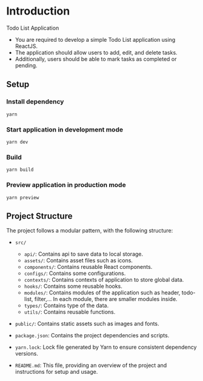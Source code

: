 # Introduction

Todo List Application

- You are required to develop a simple Todo List application using ReactJS. 
- The application should allow users to add, edit, and delete tasks. 
- Additionally, users should be able to mark tasks as completed or pending.

## Setup

### Install dependency

```
yarn
```

### Start application in development mode

```
yarn dev
```

### Build

```
yarn build
```

### Preview application in production mode

```
yarn preview
```

## Project Structure

The project follows a modular pattern, with the following structure:

- `src/`
  - `api/`: Contains api to save data to local storage.
  - `assets/`: Contains asset files such as icons.
  - `components/`: Contains reusable React components.
  - `configs/`: Contains some configurations.
  - `contexts/`: Contains contexts of application to store global data.
  - `hooks/`: Contains some reusable hooks.
  - `modules/`: Contains modules of the application such as header, todo-list, filter,... In each module, there are smaller modules inside.
  - `types/`: Contains type of the data.
  - `utils/`: Contains reusable functions.

- `public/`: Contains static assets such as images and fonts.

- `package.json`: Contains the project dependencies and scripts.

- `yarn.lock`: Lock file generated by Yarn to ensure consistent dependency versions.

- `README.md`: This file, providing an overview of the project and instructions for setup and usage.